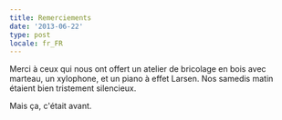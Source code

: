 ```yaml
---
title: Remerciements
date: '2013-06-22'
type: post
locale: fr_FR
---
```


Merci à ceux qui nous ont offert un atelier de bricolage en bois avec marteau, un xylophone, et un piano à effet Larsen. Nos samedis matin étaient bien tristement silencieux.

Mais ça, c'était avant.
